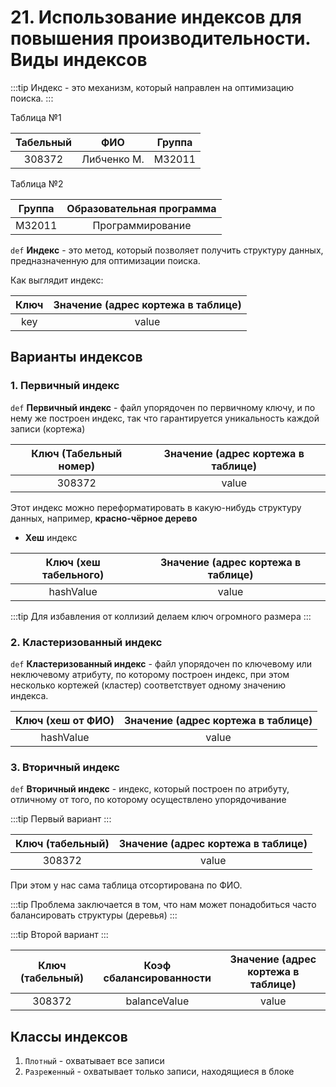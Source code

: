# 21. Использование индексов для повышения производительности. Виды индексов

:::tip
Индекс - это механизм, который направлен на оптимизацию поиска.
:::

Таблица №1

| Табельный |     ФИО     | Группа |
| :-------: | :---------: | :----: |
|  308372   | Либченко М. | M32011 |

Таблица №2

| Группа |   Образовательная программа   |
| :----: | :--------------: |
| M32011 | Программирование |

`def` **Индекс** - это метод, который позволяет получить структуру данных, предназначенную для оптимизации поиска.

Как выглядит индекс:

| Ключ | Значение (адрес кортежа в таблице) |
| :--: | :--------------------------------: |
| key  |                value               |

## Варианты индексов

### 1. Первичный индекс

`def` **Первичный индекс** - файл упорядочен по первичному ключу, и по нему же построен индекс, так что гарантируется уникальность каждой записи (кортежа)

| Ключ (Табельный номер) | Значение (адрес кортежа в таблице) |
| :--------------: | :--------------------------------: |
|      308372      |               value                |

Этот индекс можно переформатировать в какую-нибудь структуру данных, например, **красно-чёрное дерево**

- **Хеш** индекс

| Ключ (хеш табельного) | Значение (адрес кортежа в таблице) |
| :-------------------: | :--------------------------------: |
|       hashValue       |                value               |

:::tip
Для избавления от коллизий делаем ключ огромного размера
:::

### 2. Кластеризованный индекс

`def` **Кластеризованный индекс** - файл упорядочен по ключевому или неключевому атрибуту, по которому построен индекс, при этом несколько кортежей (кластер) соответствует одному значению индекса.

| Ключ (хеш от ФИО) | Значение (адрес кортежа в таблице) |
| :---------------: | :--------------------------------: |
|       hashValue   |               value                |

### 3. **Вторичный** индекс

`def` **Вторичный индекс** - индекс, который построен по атрибуту, отличному от того, по которому осуществлено упорядочивание

:::tip
Первый вариант
:::

| Ключ (табельный) | Значение (адрес кортежа в таблице) |
| :--------------: | :--------------------------------: |
|       308372     |                value               |

При этом у нас сама таблица отсортирована по ФИО.

:::tip
Проблема заключается в том, что нам может понадобиться часто балансировать структуры (деревья)
:::

:::tip
Второй вариант
:::

| Ключ (табельный) | Коэф сбалансированности | Значение (адрес кортежа в таблице) |
| :--------------: | :---------------------: | :--------------------------------: |
|       308372     |        balanceValue     |                value               |

## Классы индексов

1. `Плотный` - охватывает все записи
2. `Разреженный` - охватывает только записи, находящиеся в блоке

